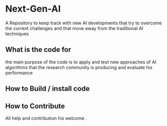 # Next-Gen-AI
 A Repository to keep track with new AI developments that try to overcome the current challenges and that move away from the traditional AI techniques 
 
 
 
## What is the code for

the main purpose of the code is to apply and test new approaches of AI algorithms  that the research community is producing and evaluate his performance

## How to Build / install code



## How to Contribute


All help and contribution his welcome .
